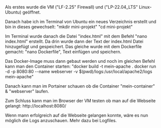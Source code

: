 Als erstes wurde die VM ("LF-2.25" Firewall) und ("LP-22.04_LTS" Linux-Ubuntu) geöffnet.

Danach habe ich im Terminal von Ubuntu ein neues Verzeichnis erstellt und bin in dieses gewechselt:
"mkdir mini-projekt"
"cd mini-projekt"

Im Terminal wurde danach die Datei "index.html" mit dem Befehl "nano index.html" erstellt. Da drin wurde dann der Text der index.html Datei hinzugefügt und gespeichert.
Das gleiche wurde mit dem Dockerfile gemacht: "nano Dockerfile", Text einfügen und speichern.

Das Docker-Image muss dann gebaut werden und noch im gleichen Befehl kann man den Container starten: "docker build -t mein-apache .
docker run -d -p 8080:80 --name webserver -v $(pwd)/logs:/usr/local/apache2/logs mein-apache"

Danach kann man im Portainer schauen ob die Container "mein-container" & "webserver" laufen.

Zum Schluss kann man im Browser der VM testen ob man auf die Webseite gelangt: http://localhost:8080/

Wenn mann erfolgreich auf die Webseite gelangen konnte, wäre es nun möglich die Logs anzuschauen. Mehr dazu bei Logfiles.
